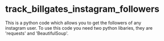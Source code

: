 # track_billgates_instagram_followers
This is a python code which allows you to get the followers of any instagram user.
To use this code you need two python libaries, they are 'requests' and 'BeautifulSoup'.
